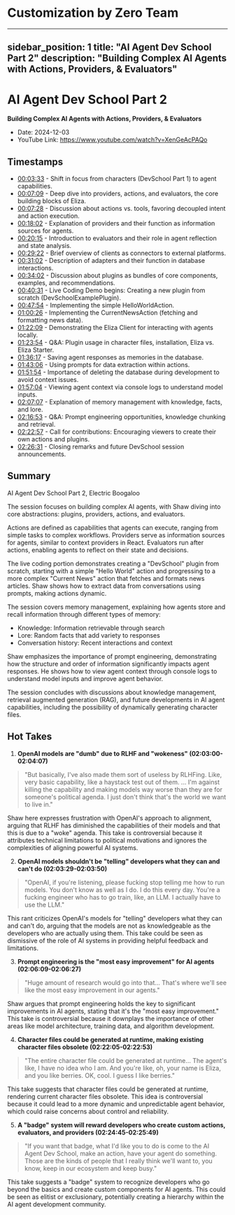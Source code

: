 # Customization by Zero Team

---
sidebar_position: 1
title: "AI Agent Dev School Part 2"
description: "Building Complex AI Agents with Actions, Providers, & Evaluators"
---

# AI Agent Dev School Part 2

**Building Complex AI Agents with Actions, Providers, & Evaluators**

- Date: 2024-12-03
- YouTube Link: https://www.youtube.com/watch?v=XenGeAcPAQo

## Timestamps

- [00:03:33](<https://www.youtube.com/watch?v=XenGeAcPAQo&t=213>) - Shift in focus from characters (DevSchool Part 1) to agent capabilities.
- [00:07:09](<https://www.youtube.com/watch?v=XenGeAcPAQo&t=429>) - Deep dive into providers, actions, and evaluators, the core building blocks of Eliza.
- [00:07:28](<https://www.youtube.com/watch?v=XenGeAcPAQo&t=448>) - Discussion about actions vs. tools, favoring decoupled intent and action execution.
- [00:18:02](<https://www.youtube.com/watch?v=XenGeAcPAQo&t=1082>) - Explanation of providers and their function as information sources for agents.
- [00:20:15](<https://www.youtube.com/watch?v=XenGeAcPAQo&t=1215>) - Introduction to evaluators and their role in agent reflection and state analysis.
- [00:29:22](<https://www.youtube.com/watch?v=XenGeAcPAQo&t=1762>) - Brief overview of clients as connectors to external platforms.
- [00:31:02](<https://www.youtube.com/watch?v=XenGeAcPAQo&t=1862>) - Description of adapters and their function in database interactions.
- [00:34:02](<https://www.youtube.com/watch?v=XenGeAcPAQo&t=2042>) - Discussion about plugins as bundles of core components, examples, and recommendations.
- [00:40:31](<https://www.youtube.com/watch?v=XenGeAcPAQo&t=2431>) - Live Coding Demo begins: Creating a new plugin from scratch (DevSchoolExamplePlugin).
- [00:47:54](<https://www.youtube.com/watch?v=XenGeAcPAQo&t=2874>) - Implementing the simple HelloWorldAction.
- [01:00:26](<https://www.youtube.com/watch?v=XenGeAcPAQo&t=3626>) - Implementing the CurrentNewsAction (fetching and formatting news data).
- [01:22:09](<https://www.youtube.com/watch?v=XenGeAcPAQo&t=4929>) - Demonstrating the Eliza Client for interacting with agents locally.
- [01:23:54](<https://www.youtube.com/watch?v=XenGeAcPAQo&t=5034>) - Q&A: Plugin usage in character files, installation, Eliza vs. Eliza Starter.
- [01:36:17](<https://www.youtube.com/watch?v=XenGeAcPAQo&t=5777>) - Saving agent responses as memories in the database.
- [01:43:06](<https://www.youtube.com/watch?v=XenGeAcPAQo&t=6186>) - Using prompts for data extraction within actions.
- [01:51:54](<https://www.youtube.com/watch?v=XenGeAcPAQo&t=6714>) - Importance of deleting the database during development to avoid context issues.
- [01:57:04](<https://www.youtube.com/watch?v=XenGeAcPAQo&t=7024>) - Viewing agent context via console logs to understand model inputs.
- [02:07:07](<https://www.youtube.com/watch?v=XenGeAcPAQo&t=7627>) - Explanation of memory management with knowledge, facts, and lore.
- [02:16:53](<https://www.youtube.com/watch?v=XenGeAcPAQo&t=8213>) - Q&A: Prompt engineering opportunities, knowledge chunking and retrieval.
- [02:22:57](<https://www.youtube.com/watch?v=XenGeAcPAQo&t=8577>) - Call for contributions: Encouraging viewers to create their own actions and plugins.
- [02:26:31](<https://www.youtube.com/watch?v=XenGeAcPAQo&t=8791>) - Closing remarks and future DevSchool session announcements.

## Summary

AI Agent Dev School Part 2, Electric Boogaloo

The session focuses on building complex AI agents, with Shaw diving into core abstractions: plugins, providers, actions, and evaluators.

Actions are defined as capabilities that agents can execute, ranging from simple tasks to complex workflows. Providers serve as information sources for agents, similar to context providers in React. Evaluators run after actions, enabling agents to reflect on their state and decisions.

The live coding portion demonstrates creating a "DevSchool" plugin from scratch, starting with a simple "Hello World" action and progressing to a more complex "Current News" action that fetches and formats news articles. Shaw shows how to extract data from conversations using prompts, making actions dynamic.

The session covers memory management, explaining how agents store and recall information through different types of memory:
- Knowledge: Information retrievable through search
- Lore: Random facts that add variety to responses
- Conversation history: Recent interactions and context

Shaw emphasizes the importance of prompt engineering, demonstrating how the structure and order of information significantly impacts agent responses. He shows how to view agent context through console logs to understand model inputs and improve agent behavior.

The session concludes with discussions about knowledge management, retrieval augmented generation (RAG), and future developments in AI agent capabilities, including the possibility of dynamically generating character files.

## Hot Takes

1. **OpenAI models are "dumb" due to RLHF and "wokeness" (02:03:00-02:04:07)**
> "But basically, I've also made them sort of useless by RLHFing. Like, very basic capability, like a haystack test out of them. ... I'm against killing the capability and making models way worse than they are for someone's political agenda. I just don't think that's the world we want to live in."

Shaw here expresses frustration with OpenAI's approach to alignment, arguing that RLHF has diminished the capabilities of their models and that this is due to a "woke" agenda. This take is controversial because it attributes technical limitations to political motivations and ignores the complexities of aligning powerful AI systems.

2. **OpenAI models shouldn't be "telling" developers what they can and can't do (02:03:29-02:03:50)**
> "OpenAI, if you're listening, please fucking stop telling me how to run models. You don't know as well as I do. I do this every day. You're a fucking engineer who has to go train, like, an LLM. I actually have to use the LLM."

This rant criticizes OpenAI's models for "telling" developers what they can and can't do, arguing that the models are not as knowledgeable as the developers who are actually using them. This take could be seen as dismissive of the role of AI systems in providing helpful feedback and limitations.

3. **Prompt engineering is the "most easy improvement" for AI agents (02:06:09-02:06:27)**
> "Huge amount of research would go into that... That's where we'll see like the most easy improvement in our agents."

Shaw argues that prompt engineering holds the key to significant improvements in AI agents, stating that it's the "most easy improvement." This take is controversial because it downplays the importance of other areas like model architecture, training data, and algorithm development.

4. **Character files could be generated at runtime, making existing character files obsolete (02:22:05-02:22:53)**
> "The entire character file could be generated at runtime... The agent's like, I have no idea who I am. And you're like, oh, your name is Eliza, and you like berries. OK, cool. I guess I like berries."

This take suggests that character files could be generated at runtime, rendering current character files obsolete. This idea is controversial because it could lead to a more dynamic and unpredictable agent behavior, which could raise concerns about control and reliability.

5. **A "badge" system will reward developers who create custom actions, evaluators, and providers (02:24:45-02:25:49)**
> "If you want that badge, what I'd like you to do is come to the AI Agent Dev School, make an action, have your agent do something. Those are the kinds of people that I really think we'll want to, you know, keep in our ecosystem and keep busy."

This take suggests a "badge" system to recognize developers who go beyond the basics and create custom components for AI agents. This could be seen as elitist or exclusionary, potentially creating a hierarchy within the AI agent development community.
